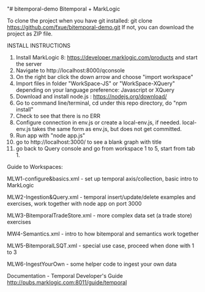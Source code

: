 "# bitemporal-demo
Bitemporal + MarkLogic

To clone the project when you have git installed: 
  git clone https://github.com/fxue/bitemporal-demo.git
If not, you can download the project as ZIP file.


INSTALL INSTRUCTIONS

1. Install MarkLogic 8: https://developer.marklogic.com/products and start the server
2. Navigate to http://localhost:8000/qconsole
3. On the right bar click the down arrow and choose "import workspace"
4. Import files in folder "WorkSpace-JS" or "WorkSpace-XQuery" depending on your language preference: Javascript or XQuery
5. Download and install node.js : https://nodejs.org/download/
6. Go to command line/terminal, cd under this repo directory, do "npm install"
7. Check to see that there is no ERR
8. Configure connection in env.js or create a local-env.js, if needed. local-env.js takes the same form as env.js, but does not get committed. 
9. Run app with "node app.js"
10. go to http://localhost:3000/ to see a blank graph with title
11. go back to Query console and go from workspace 1 to 5, start from tab 1.

Guide to Workspaces:

MLW1-configure&basics.xml - set up temporal axis/collection, basic intro to MarkLogic

MLW2-Ingestion&Query.xml - temporal insert/update/delete examples and exercises, work together with node app on port 3000

MLW3-BitemporalTradeStore.xml - more complex data set (a trade store) exercises

MW4-Semantics.xml - intro to how bitemporal and semantics work together

MLW5-BitemporalLSQT.xml - special use case, proceed when done with 1 to 3

MLW6-IngestYourOwn - some helper code to ingest your own data


Documentation - Temporal Developer's Guide http://pubs.marklogic.com:8011/guide/temporal

